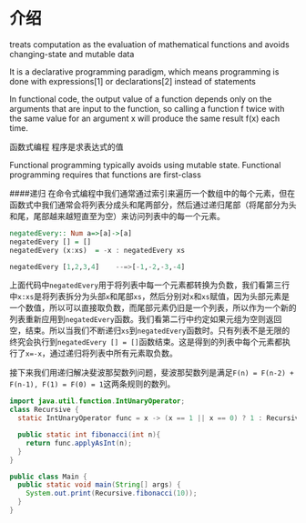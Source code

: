 
# 介绍

treats computation as the evaluation of mathematical functions and avoids changing-state and mutable data

 It is a declarative programming paradigm, which means programming is done with expressions[1] or declarations[2] instead of statements
 
  In functional code, the output value of a function depends only on the arguments that are input to the function, so calling a function f twice with the same value for an argument x will produce the same result f(x) each time. 
  
  
  函数式编程  程序是求表达式的值
 
Functional programming typically avoids using mutable state.
Functional programming requires that functions are first-class




####递归
在命令式编程中我们通常通过索引来遍历一个数组中的每个元素，但在函数式中我们通常会将列表分成头和尾两部分，然后通过递归尾部（将尾部分为头和尾，尾部越来越短直至为空）来访问列表中的每一个元素。

```haskell
negatedEvery:: Num a=>[a]->[a]
negatedEvery [] = []
negatedEvery (x:xs)  = -x : negatedEvery xs

negatedEvery [1,2,3,4]    --=>[-1,-2,-3,-4]
```
上面代码中`negatedEvery`用于将列表中每一个元素都转换为负数，我们看第三行中`x:xs`是将列表拆分为头部`x`和尾部`xs`，然后分别对`x`和`xs`赋值，因为头部元素是一个数值，所以可以直接取负数，而尾部元素仍旧是一个列表，所以作为一个新的列表重新应用到`negatedEvery`函数。我们看第二行中约定如果元组为空则返回空，结束。所以当我们不断递归`xs`到`negatedEvery`函数时。只有列表不是无限的终究会执行到`negatedEvery [] = []`函数结束。这是得到的列表中每个元素都执行了`x=-x`，通过递归将列表中所有元素取负数。

接下来我们用递归解决斐波那契数列问题，斐波那契数列是满足`F(n) = F(n-2) + F(n-1), F(1) = F(0) = 1`这两条规则的数列。

```java
import java.util.function.IntUnaryOperator;
class Recursive {
  static IntUnaryOperator func = x -> (x == 1 || x == 0) ? 1 : Recursive.func.applyAsInt(x -1) + Recursive.func.applyAsInt(x - 2);

  public static int fibonacci(int n){
    return func.applyAsInt(n);
  }
}

public class Main {
  public static void main(String[] args) {
    System.out.print(Recursive.fibonacci(10));
  }
}
```